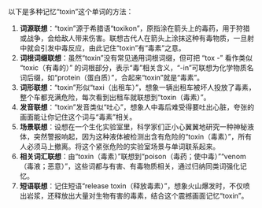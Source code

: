 以下是多种记忆“toxin”这个单词的方法：
1. **词源联想**：“toxin”源于希腊语“toxikon”，原指涂在箭头上的毒药，用于狩猎或战争，会给敌人带来伤害。联想古代人在箭头上涂抹这种有毒物质，一旦射中就会引发中毒反应，由此记住“toxin”有“毒素”之意。
2. **词根词缀联想**：虽然“toxin”没有常见通用词根词缀，但可把 “tox -” 看作类似 “toxic（有毒的）” 的词根部分，表示“毒”相关含义，“-in”可联想为化学物质名词后缀，如“protein（蛋白质）”，合起来“toxin”就是“毒素”。 
3. **词形联想**：“toxin”形似“taxi（出租车）”，想象一辆出租车被坏人投放了毒素，整个车都充满危险，每次看到出租车就联想到“toxin（毒素）”。 
4. **发音联想**：“toxin”发音类似“吐心”，想象人中毒后难受得要吐出心脏，夸张的画面能让你记住这个词与“毒素”相关。 
5. **场景联想**：设想在一个生化实验室里，科学家们正小心翼翼地研究一种神秘液体，突然警报响起，因为这种液体被检测出含有危险的“toxin（毒素）”，所有人必须马上撤离。将这个紧张危险的实验室场景与单词联系起来。 
6. **相关词汇联想**：由“toxin（毒素）”联想到“poison（毒药；使中毒）”“venom（毒液；恶意）”，这些词都与有害、有毒物质相关，通过归纳同类词强化记忆。 
7. **短语联想**：记住短语“release toxin（释放毒素）”，想象火山爆发时，不仅喷出岩浆，还释放出大量对生物有害的毒素，结合这个震撼画面记忆“toxin”。 